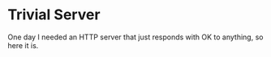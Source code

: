 # Trivial Server

One day I needed an HTTP server that just responds with OK to anything, so here it is.
